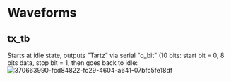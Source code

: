 # Waveforms
## tx_tb
Starts at idle state, outputs "Tartz" via serial "o_bit" (10 bits: start bit = 0, 8 bits data, stop bit = 1, then goes back to idle:
![370663990-fcd84822-fc29-4604-a641-07bfc5fe18df](https://github.com/user-attachments/assets/2754abab-18ef-4c1b-87ee-ee7c0380578a)
